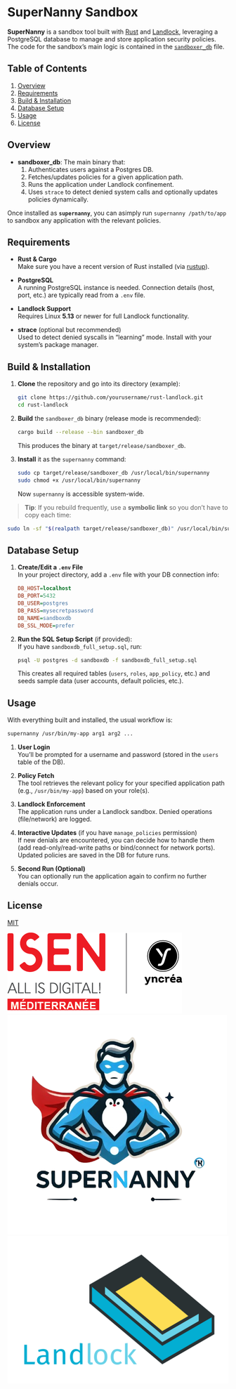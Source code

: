 # SuperNanny Sandbox

**SuperNanny** is a sandbox tool built with [Rust](https://www.rust-lang.org/) and [Landlock](https://docs.kernel.org/userspace-api/landlock.html), leveraging a PostgreSQL database to manage and store application security policies. The code for the sandbox’s main logic is contained in the [`sandboxer_db`](../src/bin/sandboxer_db.rs) file.

## Table of Contents

1. [Overview](#overview)
2. [Requirements](#requirements)
3. [Build & Installation](#build--installation)
4. [Database Setup](#database-setup)
5. [Usage](#usage)
6. [License](#license)

## Overview

- **sandboxer_db**: The main binary that:
  1. Authenticates users against a Postgres DB.
  2. Fetches/updates policies for a given application path.
  3. Runs the application under Landlock confinement.
  4. Uses `strace` to detect denied system calls and optionally updates policies dynamically.

Once installed as **`supernanny`**, you can asimply run `supernanny /path/to/app` to sandbox any application with the relevant policies.

## Requirements

- **Rust & Cargo**  
  Make sure you have a recent version of Rust installed (via [rustup](https://rustup.rs/)).

- **PostgreSQL**  
  A running PostgreSQL instance is needed. Connection details (host, port, etc.) are typically read from a `.env` file.

- **Landlock Support**  
  Requires Linux **5.13** or newer for full Landlock functionality.

- **strace** (optional but recommended)  
  Used to detect denied syscalls in “learning” mode. Install with your system’s package manager.

## Build & Installation

1. **Clone** the repository and go into its directory (example):

   ```bash
   git clone https://github.com/yourusername/rust-landlock.git
   cd rust-landlock
   ```

2. **Build** the `sandboxer_db` binary (release mode is recommended):

   ```bash
   cargo build --release --bin sandboxer_db
   ```

   This produces the binary at `target/release/sandboxer_db`.

3. **Install** it as the `supernanny` command:

   ```bash
   sudo cp target/release/sandboxer_db /usr/local/bin/supernanny
   sudo chmod +x /usr/local/bin/supernanny
   ```

   Now `supernanny` is accessible system-wide.

> **Tip**: If you rebuild frequently, use a **symbolic link** so you don’t have to copy each time:

```bash
sudo ln -sf "$(realpath target/release/sandboxer_db)" /usr/local/bin/supernanny
```

## Database Setup

1. **Create/Edit a `.env` File**  
   In your project directory, add a `.env` file with your DB connection info:

   ```ini
   DB_HOST=localhost
   DB_PORT=5432
   DB_USER=postgres
   DB_PASS=mysecretpassword
   DB_NAME=sandboxdb
   DB_SSL_MODE=prefer
   ```

2. **Run the SQL Setup Script** (if provided):  
   If you have `sandboxdb_full_setup.sql`, run:

   ```bash
   psql -U postgres -d sandboxdb -f sandboxdb_full_setup.sql
   ```

   This creates all required tables (`users`, `roles`, `app_policy`, etc.) and seeds sample data (user accounts, default policies, etc.).

## Usage

With everything built and installed, the usual workflow is:

```bash
supernanny /usr/bin/my-app arg1 arg2 ...
```

1. **User Login**  
   You’ll be prompted for a username and password (stored in the `users` table of the DB).

2. **Policy Fetch**  
   The tool retrieves the relevant policy for your specified application path (e.g., `/usr/bin/my-app`) based on your role(s).

3. **Landlock Enforcement**  
   The application runs under a Landlock sandbox. Denied operations (file/network) are logged.

4. **Interactive Updates** (if you have `manage_policies` permission)  
   If new denials are encountered, you can decide how to handle them (add read-only/read-write paths or bind/connect for network ports). Updated policies are saved in the DB for future runs.

5. **Second Run (Optional)**  
   You can optionally run the application again to confirm no further denials occur.

## License

[MIT](https://choosealicense.com/licenses/mit/)

![ISEN Logo](./images/logo_isen.png)
![SuperNanny Logo](./images/logo_supernanny.png)
![Landlock Logo](./images/landlock.svg)
